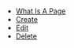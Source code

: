 # 

  - [What Is A Page](03_pages_and_posts/02_pages/01_what_is_a_page.md) 
  - [Create](03_pages_and_posts/02_pages/02_create.md) 
  - [Edit](03_pages_and_posts/02_pages/03_edit.md) 
  - [Delete](03_pages_and_posts/02_pages/04_delete.md) 
